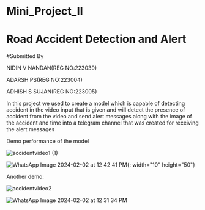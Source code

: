 # Mini_Project_II
# Road Accident Detection and Alert
#Submitted By

NIDIN V NANDAN(REG NO:223039)

ADARSH PS(REG NO:223004)

ADHISH S SUJAN(REG NO:223005)

In this project we used to create a model which is capable of detecting accident in the video input that is given and will detect the presence of accident from the video and send alert messages along with the image of the accident and time into a telegram channel that was created for receiving the alert messages

Demo performance of the model

![accidentvideo1 (1)](https://github.com/nidinvnandan/Mini_Project_II/assets/128630742/609c3081-36d1-48b0-ba4d-2849b9daa3a5)

![WhatsApp Image 2024-02-02 at 12 42 41 PM](https://github.com/nidinvnandan/Mini_Project_II/assets/128630742/e1b6ff55-2dfe-4f48-8ba1-8651bb26c05b){: width="10" height="50"}



Another demo:

![accidentvideo2](https://github.com/nidinvnandan/Mini_Project_II/assets/128630742/8b6997da-0fc6-4283-a333-eb25e4e6cff2)

![WhatsApp Image 2024-02-02 at 12 31 34 PM](https://github.com/nidinvnandan/Mini_Project_II/assets/128630742/5a8411a8-9de7-46c1-8351-0e56f69106d7)

